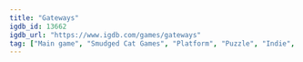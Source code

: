 ```yaml
---
title: "Gateways"
igdb_id: 13662
igdb_url: "https://www.igdb.com/games/gateways"
tag: ["Main game", "Smudged Cat Games", "Platform", "Puzzle", "Indie", "Single player", "Side view", "Science fiction"]
---
```

